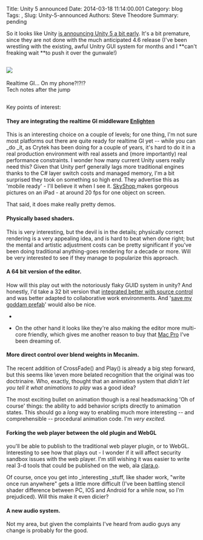 Title: Unity 5 announced
Date: 2014-03-18 11:14:00.001
Category: blog
Tags: , 
Slug: Unity-5-announced
Authors: Steve Theodore
Summary: pending

So it looks like Unity [is announcing Unity 5 a bit early](http://unity3d.com/5).   It's a bit premature, since they are not done with the much anticipated 4.6 release (I've been wrestling with the existing, awful Unitry GUI system for months and I **can't freaking wait **to push it over the gunwale!)   
  
[![](http://unity3d.com/profiles/unity3d/themes/unity/images/pages/unity5/slider/doll2.jpg)](http://unity3d.com/profiles/unity3d/themes/unity/images/pages/unity5/slider/doll2.jpg)  
---  
  
Realtime GI... On my phone?!?!?  
Tech notes after the jump  
  
  
  


##   
Key points of interest:

#### They are integrating the realtime GI middleware [Enlighten ](http://www.geomerics.com/)  

This is an interesting choice on a couple of levels; for one thing, I'm not sure most platforms out there are quite ready for realtime GI yet -- while you can _do _it, as Crytek has been doing for a couple of years, it's hard to do it in a real production environment with real assets and (more importantly) real performance constraints.  I wonder how many current Unity users really need this?  Given that Unity perf generally lags more traditional engines thanks to the C# layer switch costs and managed memory, I'm a bit surprised they took on something so high end.   They advertise this as 'mobile ready' - I'll believe it when I see it. [SkyShop ](https://www.marmoset.co/skyshop)makes gorgeous pictures on an iPad  \- at around 20 fps for one object on screen. 

  


That said, it does make really pretty demos.

#### Physically based shaders. 

This is very interesting, but the devil is in the details;  physically correct rendering is a very appealing idea, and is hard to beat when done right; but the mental and artistic adjustment costs can be pretty significant if you've been doing traditional anything-goes rendering for a decade or more.  Will be very interested to see if they manage to popularize this approach.

  


#### A 64 bit version of the editor.  

How will this play out with the notoriously flaky GUID system in unity? And honestly, I'd take a 32 bit version that [integrated better with source control](http://tech-artists.org/forum/showthread.php?4584-Studio-Switching-to-Perforce-need-good-introduction-ramp-up) and was better adapted to collaborative work environments.  And '[save my goddam prefab](http://forum.unity3d.com/threads/48088-Prefab-saving-question)' would also be nice.  


  *   

  * On the other hand it looks like they're also making the editor more multi-core friendly, which gives me another reason to buy that [Mac Pro](https://www.apple.com/mac-pro/) I've been dreaming of. 



#### More direct control over blend weights in Mecanim.  

The recent addition of CrossFade() and Play() is already a big step forward, but this seems like \even more belated recognition that the original was too doctrinaire. Who, exactly, thought that an animation system that _didn't let you tell it what animations to play_ was a good idea?  
  
The most exciting bullet on animation though is a real headsmacking 'Oh of course' things: the ability to add behavior scripts directly to animation states. This should go a _long_ way to enabling much more interesting -- and comprehensible -- procedural animation code. I'm _very excited._

  


#### Forking the web player between the old plugin and WebGL

you'll be able to publish to the traditional web player plugin, or to WebGL. Interesting to see how that plays out - I wonder if it will affect security sandbox issues with the web player. I'm still wishing it was easier to write real 3-d tools that could be published on the web, ala [clara.o](http://clara.o/).  
  
Of course, once you get into _interesting _stuff, like shader work, "write once run anywhere" gets a little more difficult (I've been battling stencil shader difference between PC, IOS and Android for a while now, so I'm prejudiced).  Will this make it even dicier?  
  


#### A new audio system.  

Not my area, but given the complaints I've heard from audio guys any change is probably for the good.  


  


